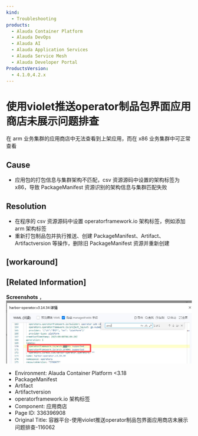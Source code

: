 ```yaml
---
kind:
  - Troubleshooting
products:
  - Alauda Container Platform
  - Alauda DevOps
  - Alauda AI
  - Alauda Application Services
  - Alauda Service Mesh
  - Alauda Developer Portal
ProductsVersion:
  - 4.1.0,4.2.x
---
```

<!-- A type of document that involves encountering a fault, diagnosing it, performing root cause analysis, and providing solutions. -->

# 使用violet推送operator制品包界面应用商店未展示问题排查

在 arm 业务集群的应用商店中无法查看到上架应用，而在 x86 业务集群中可正常查看

## Cause
- 应用包的打包信息与集群架构不匹配，csv 资源源码中设置的架构标签为 x86，导致 PackageManifest 资源识别的架构信息与集群匹配失败

## Resolution
- 在程序的 csv 资源源码中设置 operatorframework.io 架构标签，例如添加 arm 架构标签
- 重新打包制品包并执行推送、创建 PackageManifest、Artifact、Artifactversion 等操作，删除旧 PackageManifest 资源并重新创建

## [workaround]

## [Related Information]
**Screenshots**
，![](assets/rong-qi-ping-tai-shi-yong-violettui-song-operatorzhi-pin-bao-jie-mian-ying-yong/image-2025-8-28_15-56-52.png)
- Environment: Alauda Container Platform <3.18
- PackageManifest
- Artifact
- Artifactversion
- operatorframework.io 架构标签
- Component: 应用商店
- Page ID: 336396908
- Original Title: 容器平台-使用violet推送operator制品包界面应用商店未展示问题排查-116062
